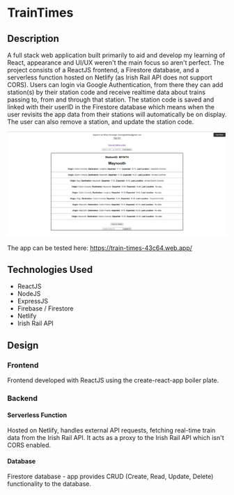 # TrainTimes
## Description
A full stack web application built primarily to aid and develop my learning of React, appearance and UI/UX weren't the main focus so aren't perfect. The project consists of a ReactJS frontend, a Firestore database, and a serverless function hosted on Netlify (as Irish Rail API does not support CORS). Users can login via Google Authentication, from there they can add station(s) by their station code and receive realtime data about trains passing to, from and through that station. The station code is saved and linked with their userID in the Firestore database which means when the user revisits the app data from their stations will automatically be on display. The user can also remove a station, and update the station code.

![Alt Text](src/images/readme.png)

The app can be tested here: https://train-times-43c64.web.app/

## Technologies Used
* ReactJS
* NodeJS
* ExpressJS
* Firebase / Firestore
* Netlify
* Irish Rail API

## Design
### Frontend
Frontend developed with ReactJS using the create-react-app boiler plate.

### Backend
#### Serverless Function
Hosted on Netlify, handles external API requests, fetching real-time train data from the Irish Rail API. It acts as a proxy to the Irish Rail API which isn't CORS enabled.

#### Database
Firestore database - app provides CRUD (Create, Read, Update, Delete) functionality to the database.
